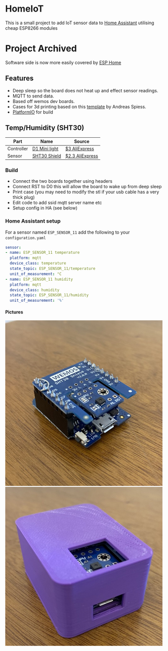 # HomeIoT

This is a small project to add IoT sensor data to [Home Assistant](https://www.home-assistant.io/) utilising cheap ESP8266 modules

# Project Archived
Software side is now more easily covered by [ESP Home](https://esphome.io/components/sensor/sht3xd.html)

## Features
- Deep sleep so the board does not heat up and effect sensor readings.
- MQTT to send data.
- Based off wemos dev boards.
- Cases for 3d printing based on this [template](https://github.com/SensorsIot/Project-Box-Templates) by Andreas Spiess.
- [PlatformIO](https://platformio.org/) for build

## Temp/Humidity (SHT30)
| Part | Name | Source |
| ---- | ---- | -------|
| Controller | [D1 Mini light](https://wiki.wemos.cc/products:d1:d1_mini_lite) | [$3 AliExpress](https://www.aliexpress.com/item/32795857574.html) |
| Sensor | [SHT30 Shield](https://wiki.wemos.cc/products:d1_mini_shields:sht30_shield) | [$2.3 AliExpress](https://www.aliexpress.com/item/32762136940.html)|

### Build
- Connect the two boards together using headers
- Connect RST to D0 this will allow the board to wake up from deep sleep
- Print case (you may need to modify the stl if your usb cable has a very thick plug)
- Edit code to add ssid mqtt server name etc
- Setup config in HA (see below)

### Home Assistant setup
For a sensor named `ESP_SENSOR_11` add the following to your `configuration.yaml`

```yaml
sensor:
- name: ESP_SENSOR_11 temperature
  platform: mqtt
  device_class: temperature
  state_topic: ESP_SENSOR_11/temperature
  unit_of_measurement: °C
- name: ESP_SENSOR_11 humidity
  platform: mqtt
  device_class: humidity
  state_topic: ESP_SENSOR_11/humidity
  unit_of_measurement: '%'

```
#### Pictures
![both boards](https://raw.githubusercontent.com/gotbadger/HomeIoT/master/case/sht30/assembled.jpg)
![with case](https://raw.githubusercontent.com/gotbadger/HomeIoT/master/case/sht30/case.jpg)

